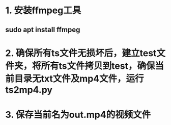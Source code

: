 # 1. 安装ffmpeg工具

##     sudo apt  install ffmpeg

# 2. 确保所有ts文件无损坏后，建立test文件夹，将所有ts文件拷贝到test，确保当前目录无txt文件及mp4文件，运行ts2mp4.py

# 3. 保存当前名为out.mp4的视频文件
